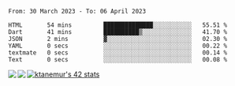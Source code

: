 <!--START_SECTION:waka-->

```text
From: 30 March 2023 - To: 06 April 2023

HTML       54 mins         ██████████████░░░░░░░░░░░   55.51 %
Dart       41 mins         ██████████▒░░░░░░░░░░░░░░   41.70 %
JSON       2 mins          ▓░░░░░░░░░░░░░░░░░░░░░░░░   02.30 %
YAML       0 secs          ░░░░░░░░░░░░░░░░░░░░░░░░░   00.22 %
textmate   0 secs          ░░░░░░░░░░░░░░░░░░░░░░░░░   00.14 %
Text       0 secs          ░░░░░░░░░░░░░░░░░░░░░░░░░   00.08 %
```

<!--END_SECTION:waka-->
<a href="https://github.com/anuraghazra/github-readme-stats">
  <img align="left" src="https://github-readme-stats.vercel.app/api?username=Tanesan&count_private=true&show_icons=true" />
<img align="left" src="https://github-readme-stats.vercel.app/api/top-langs/?username=Tanesan" />
</a>

[![ktanemur's 42 stats](https://badge42.vercel.app/api/v2/cl1wslf6s002109l771rng2w8/stats?cursusId=21&coalitionId=62)](https://github.com/JaeSeoKim/badge42)

